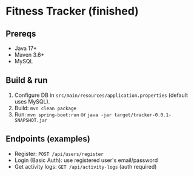 # Fitness Tracker (finished)

## Prereqs
- Java 17+
- Maven 3.6+
- MySQL 

## Build & run
1. Configure DB in `src/main/resources/application.properties` (default uses MySQL).
2. Build: `mvn clean package`
3. Run: `mvn spring-boot:run` or `java -jar target/tracker-0.0.1-SNAPSHOT.jar`

## Endpoints (examples)
- Register: `POST /api/users/register`
- Login (Basic Auth): use registered user's email/password
- Get activity logs: `GET /api/activity-logs` (auth required)
